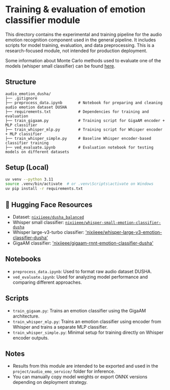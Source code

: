 
# Training & evaluation of emotion classifier module

This directory contains the experimental and training pipeline for the audio emotion recognition component used in the general pipeline. It includes scripts for model training, evaluation, and data preprocessing. This is a research-focused module, not intended for production deployment.

Some information about Monte Carlo methods used to evaluate one of the models (whisper small classifier) can be found [here](https://github.com/nixiieee/whisper-emotion-classifier).

## Structure

```
audio_emotion_dusha/
├── .gitignore                  
├── preprocess_data.ipynb       # Notebook for preparing and cleaning audio emotion dataset DUSHA
├── requirements.txt            # Dependencies for training and evaluation
├── train_gigaam.py             # Training script for GigaAM encoder + MLP classifier
├── train_whisper_mlp.py        # Training script for Whisper encoder + MLP classifier
├── train_whisper_simple.py     # Baseline Whisper encoder-based classifier training
├── ved_evaluate.ipynb          # Evaluation notebook for testing models on different datasets
```

## Setup (Local)

```bash
uv venv --python 3.11
source .venv/bin/activate  # or .venv\Scripts\activate on Windows
uv pip install -r requirements.txt
```

## 🤗 Hugging Face Resources

- Dataset: [`nixiieee/dusha_balanced`](https://huggingface.co/datasets/nixiieee/dusha_balanced)  
- Whisper small classifier: [`nixiieee/whisper-small-emotion-classifier-dusha`](https://huggingface.co/nixiieee/whisper-small-emotion-classifier-dusha)
- Whisper large-v3-turbo classifier: ['nixiieee/whisper-large-v3-emotion-classifier-dusha'](https://huggingface.co/nixiieee/whisper-large-v3-emotion-classifier-dusha)
- GigaAM classifier: ['nixiieee/gigaam-rnnt-emotion-classifier-dusha'](https://huggingface.co/nixiieee/gigaam-rnnt-emotion-classifier-dusha)


## Notebooks

* `preprocess_data.ipynb`: Used to format raw audio dataset DUSHA.
* `ved_evaluate.ipynb`: Used for analyzing model performance and comparing different approaches.

## Scripts

* `train_gigaam.py`: Trains an emotion classifier using the GigaAM architecture.
* `train_whisper_mlp.py`: Trains an emotion classifier using encoder from Whisper and trains a separate MLP classifier.
* `train_whisper_simple.py`: Minimal setup for training directly on Whisper encoder outputs.

## Notes

* Results from this module are intended to be exported and used in the `project/audio_emo_service/` folder for inference.
* You can manually copy model weights or export ONNX versions depending on deployment strategy.